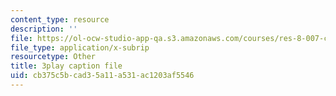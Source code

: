 ```yaml
---
content_type: resource
description: ''
file: https://ol-ocw-studio-app-qa.s3.amazonaws.com/courses/res-8-007-cosmic-origin-of-the-chemical-elements-fall-2019/cb375c5bcad35a11a531ac1203af5546_8FtCg_bbdW0.vtt
file_type: application/x-subrip
resourcetype: Other
title: 3play caption file
uid: cb375c5b-cad3-5a11-a531-ac1203af5546
---
```

